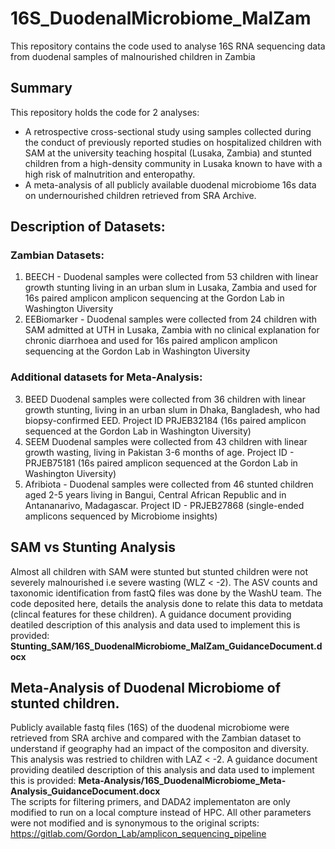 # 16S_DuodenalMicrobiome_MalZam
This repository contains the code used to analyse 16S RNA sequencing data from duodenal samples of malnourished children in Zambia

## Summary
This repository holds the code for 2 analyses:

* A retrospective cross-sectional study using samples collected during the conduct of previously reported studies on hospitalized children with SAM at the university teaching hospital (Lusaka, Zambia) and stunted children from a high-density community in Lusaka known to have with a high risk of malnutrition and enteropathy.
* A meta-analysis of all publicly available duodenal microbiome 16s data on undernourished children retrieved from SRA Archive.

## Description of Datasets:
### Zambian Datasets:
1. BEECH - Duodenal samples were collected from 53 children with linear growth stunting living in an urban slum in Lusaka, Zambia and used for 16s paired amplicon amplicon sequencing at the Gordon Lab in Washington Uiversity
2. EEBiomarker - Duodenal samples were collected from 24 children with SAM admitted at UTH in Lusaka, Zambia with no clinical explanation for chronic diarrhoea and used for 16s paired amplicon amplicon sequencing at the Gordon Lab in Washington Uiversity
### Additional datasets for Meta-Analysis:
3. BEED	Duodenal samples were collected from 36 children with linear growth stunting, living in an urban slum in Dhaka, Bangladesh, who had biopsy-confirmed EED.
   Project ID PRJEB32184	(16s paired amplicon sequenced at the Gordon Lab in Washington Uiversity)
5. SEEM	Duodenal samples were collected from 43 children with linear growth wasting, living in Pakistan 3-6 months of age.
   Project ID - PRJEB75181	(16s paired amplicon sequenced at the Gordon Lab in Washington Uiversity)
7. Afribiota - Duodenal samples were collected from 46 stunted children aged 2-5 years living in Bangui, Central African Republic and in Antananarivo, Madagascar.
   Project ID - PRJEB27868	(single-ended amplicons sequenced by Microbiome insights)

## SAM vs Stunting Analysis
Almost all children with SAM were stunted but stunted children were not severely malnourished i.e severe wasting (WLZ < -2). The ASV counts and taxonomic identification from fastQ files was done by the WashU team. The code deposited here, details the analysis done to relate this data to metdata (clincal features for these children). A guidance document providing deatiled description of this analysis and data used to implement this is provided: **Stunting_SAM/16S_DuodenalMicrobiome_MalZam_GuidanceDocument.docx**  

## Meta-Analysis of Duodenal Microbiome of stunted children.
Publicly available fastq files (16S) of the duodenal microbiome were retrieved from SRA archive and compared with the Zambian dataset to understand if geography had an impact of the compositon and diversity. This analysis was restried to children with LAZ < -2. 
A guidance document providing deatiled description of this analysis and data used to implement this is provided: **Meta-Analysis/16S_DuodenalMicrobiome_Meta-Analysis_GuidanceDocument.docx**  
The scripts for filtering primers, and DADA2 implementaton are only modified to run on a local compture instead of HPC. All other parameters were not modified and is synonymous to the original scripts: https://gitlab.com/Gordon_Lab/amplicon_sequencing_pipeline

